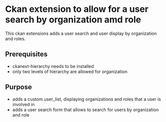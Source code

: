 # Ckan extension to allow for a user search by organization amd role

This ckan extensions adds a user search and user display by organization and roles.

## Prerequisites

- ckanext-hierarchy needs to be installed
- only two levels of hierarchy are allowed for organization

## Purpose

- adds a custom user_list, displaying organizations and roles that a user is involved in
- adds a user search form that allows to search for users by organization and role
